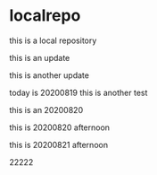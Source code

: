 # localrepo
this is a local repository

this is an update

this is another update

today is 20200819
this is another test

this is an 20200820

this is 20200820 afternoon

this is 20200821 afternoon


22222
